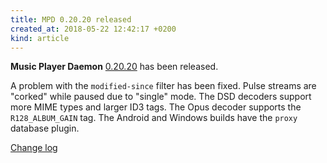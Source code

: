 ```yaml
---
title: MPD 0.20.20 released
created_at: 2018-05-22 12:42:17 +0200
kind: article
---
```


**Music Player Daemon**
[0.20.20](/download/mpd/0.20/mpd-0.20.20.tar.xz)
has been released.

A problem with the `modified-since` filter has been fixed.  Pulse
streams are "corked" while paused due to "single" mode.  The DSD
decoders support more MIME types and larger ID3 tags.  The Opus
decoder supports the `R128_ALBUM_GAIN` tag.  The Android and Windows
builds have the `proxy` database plugin.

[Change log](https://raw.githubusercontent.com/MusicPlayerDaemon/MPD/v0.20.20/NEWS)
